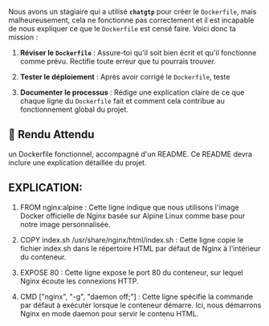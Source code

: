 Nous avons un stagiaire qui a utilisé **`chatgtp`** pour créer le `Dockerfile`, mais malheureusement, cela ne fonctionne pas correctement et il est incapable de nous expliquer ce que le `Dockerfile` est censé faire. Voici donc ta mission : 

1. **Réviser le `Dockerfile`** : Assure-toi qu'il soit bien écrit et qu'il fonctionne comme prévu. Rectifie toute erreur que tu pourrais trouver. 

2. **Tester le déploiement** : Après avoir corrigé le `Dockerfile`, teste 

3. **Documenter le processus** : Rédige une explication claire de ce que chaque ligne du `Dockerfile` fait et comment cela contribue au fonctionnement global du projet.


## 📝 Rendu Attendu
un Dockerfile fonctionnel, accompagné d'un README. Ce README devra inclure une explication détaillée du projet. 



## EXPLICATION: 

1. FROM nginx:alpine : Cette ligne indique que nous utilisons l'image Docker officielle de Nginx basée sur Alpine Linux comme base pour notre image personnalisée.

2. COPY index.sh /usr/share/nginx/html/index.sh : Cette ligne copie le fichier index.sh dans le répertoire HTML par défaut de Nginx à l'intérieur du conteneur.


4. EXPOSE 80 : Cette ligne expose le port 80 du conteneur, sur lequel Nginx écoute les connexions HTTP.

5. CMD ["nginx", "-g", "daemon off;"] : Cette ligne spécifie la commande par défaut à exécuter lorsque le conteneur démarre. Ici, nous démarrons Nginx en mode daemon pour servir le contenu HTML.